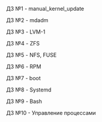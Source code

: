 ДЗ №1 - manual_kernel_update

ДЗ №2 - mdadm

ДЗ №3 - LVM-1

ДЗ №4 - ZFS

ДЗ №5 - NFS, FUSE

ДЗ №6 - RPM

ДЗ №7 - boot

ДЗ №8 - Systemd

ДЗ №9 - Bash

ДЗ №10 - Управление процессами
